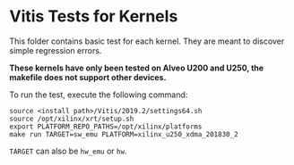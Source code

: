 # Vitis Tests for Kernels

This folder contains basic test for each kernel. They are meant to discover simple regression errors.

**These kernels have only been tested on Alveo U200 and U250, the makefile does not support other devices.**

To run the test, execute the following command:

```
source <install path>/Vitis/2019.2/settings64.sh
source /opt/xilinx/xrt/setup.sh
export PLATFORM_REPO_PATHS=/opt/xilinx/platforms
make run TARGET=sw_emu PLATFORM=xilinx_u250_xdma_201830_2
```

`TARGET` can also be `hw_emu` or `hw`.

